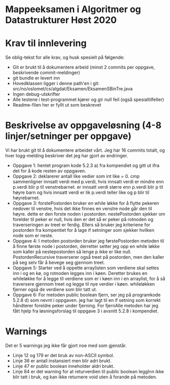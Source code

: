 # Mappeeksamen i Algoritmer og Datastrukturer Høst 2020

# Krav til innlevering

Se oblig-tekst for alle krav, og husk spesielt på følgende:

* Git er brukt til å dokumentere arbeid (minst 2 commits per oppgave, beskrivende commit-meldinger)	
* git bundle er levert inn
* Hovedklassen ligger i denne path'en i git: src/no/oslomet/cs/algdat/Eksamen/EksamenSBinTre.java
* Ingen debug-utskrifter
* Alle testene i test-programmet kjører og gir null feil (også spesialtilfeller)
* Readme-filen her er fyllt ut som beskrevet


# Beskrivelse av oppgaveløsning (4-8 linjer/setninger per oppgave)

Vi har brukt git til å dokumentere arbeidet vårt. Jeg har 16 commits totalt, og hver logg-melding beskriver det jeg har gjort av endringer.

* Oppgave 1: hentet program kode 5.2.3 a) fra kompendiet og gitt ut ifra det for å kode resten av oppgaven.
* Oppgave 2: deklarerer antall like vedier som int like = 0. cmp sammenligner innsatt verdi med p.verdi, hvis innsatt verdi er mindre enn p.verdi blir p til venstrebarnet. er innsatt verdi større enn p.verdi blir p til høyre barn og hvis innsatt verdi er lik p.verdi teller like og p blir til høyrebarnet.
* Oppgave 3: forstePostorden bruker en while løkke for å flytte pekeren nedover til venstre, hvis det ikke finnes en venstre node går den til høyre. dette er den forste noden i postorden.
nestePostorden sjekker om forelder til peker er null, hvis den er det så er peker på rotnoden og traverseringen av treet er ferdig. Ellers så bruker jeg kriteriene for postorden fra kompentiet for å lage if setninger som sjekker hvilken node som er neste.
* Oppgave 4: I metoden postorden bruker jeg førstePostorden metoden til å finne første node i postorden, derretter setter jeg opp en while løkke som kaller på nestepostorden så lenge p ikke er like null. PostordenRecursive traverserer også treet på postorden, men den kaller på seg selv får å bevege seg gjennom treet.
* Oppgave 5: Starter ved å oppette arraylisten som verdiene skal settes inn i og en kø, og rotnoden legges inn i køen. Deretter brukes en whileløkke for å legge til verdiene som er i køen inn i en arraylist, for å så traversere gjennom treet og legge til nye verdier i køen. whileløkken fjerner også de verdiene som blir tatt ut.
* Oppgave 6: For metoden public boolean fjern, ser jeg på programkode 5.2.8 d) som nevnt i oppgaven. jeg har lagt til en if setning som korrekt håndterer foreldre peker under fjerning.
For fjernAlle metoden har jeg fått hjelp fra løsningsforslag til oppgave 3 i avsnitt 5.2.8 i kompendiet.

# Warnings
Det er 5 warnings jeg ikke får gjort noe med som gjenstår.
* Linje 12 og 179 er det bruk av non-ASCII symbol.
* Linje 36 er antall instansiert men blir adri brukt.
* Linje 47 er public boolean inneholder aldri brukt.
* Linje 84 er det warning for at returverdien til public boolean leggInn ikke blir tatt i bruk, og kan ikke returnere void uten å forande på metoden.
